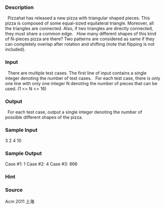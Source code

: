 
### Description
  Pizzahat has released a new pizza with triangular shaped pieces. This pizza is composed of some equal-sized equilateral triangle. Moreover, all the triangles are connected. Also, if two triangles are directly connected, they must share a common edge.
  How many different shapes of this kind of N-pieces pizza are there? Two patterns are considered as same if they can completely overlap after rotation and shifting (note that flipping is not included).
 
### Input
  There are multiple test cases. The first line of input contains a single integer denoting the number of test cases.
  For each test case, there is only one line with only one integer N denoting the number of pieces that can be used. (1 <= N <= 16)

### Output
  For each test case, output a single integer denoting the number of possible different shapes of the pizza.

### Sample Input
3
2
4
10  

### Sample Output
Case #1: 1
Case #2: 4
Case #3: 866



### Hint

### Source
Acm 2011 上海